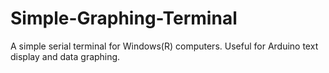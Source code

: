 # Simple-Graphing-Terminal
A simple serial terminal for Windows(R) computers. Useful for Arduino text display and data graphing.
